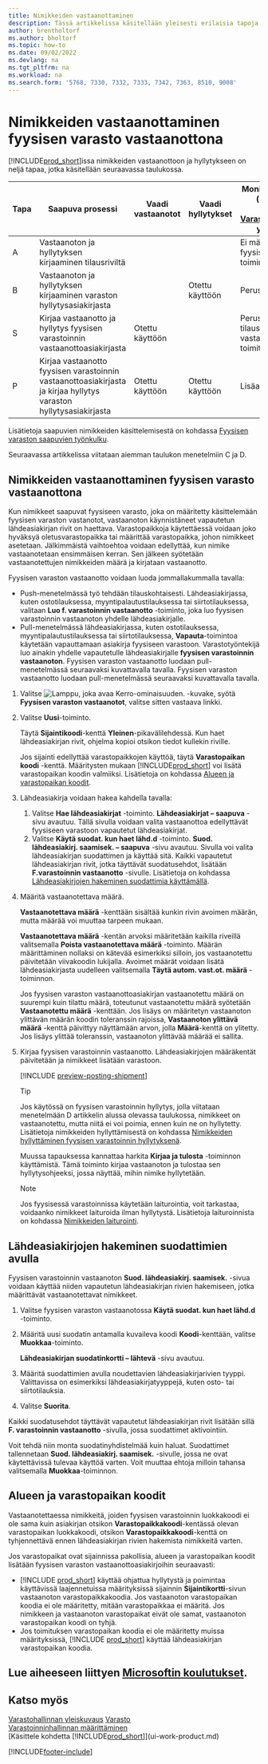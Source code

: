 ```yaml
---
title: Nimikkeiden vastaanottaminen
description: Tässä artikkelissa käsitellään yleisesti erilaisia tapoja vastaanottaa nimikkeitä fyysisessä varastossa fyysisen varaston vastaanottona.
author: brentholtorf
ms.author: bholtorf
ms.topic: how-to
ms.date: 09/02/2022
ms.devlang: na
ms.tgt_pltfrm: na
ms.workload: na
ms.search.form: '5768, 7330, 7332, 7333, 7342, 7363, 8510, 9008'
---
```

# <a name="receive-items-with-warehouse-receipts"></a><a name="receive-items-with-warehouse-receipts"></a><a name="receive-items-with-warehouse-receipts"></a>Nimikkeiden vastaanottaminen fyysisen varasto vastaanottona

[!INCLUDE[prod_short](includes/prod_short.md)]issa nimikkeiden vastaanottoon ja hyllytykseen on neljä tapaa, jotka käsitellään seuraavassa taulukossa.

|Tapa|Saapuva prosessi|Vaadi vastaanotot|Vaadi hyllytykset|Monimutkaisuustaso (lisätietoja on kohdassa [Varastoinninhallinnan yleiskatsaus](design-details-warehouse-management.md))|  
|------------|---------------------|--------------|----------------|------------|  
|A|Vastaanoton ja hyllytyksen kirjaaminen tilausriviltä|||Ei määritettyä fyysisen varaston toimintaa.|  
|B|Vastaanoton ja hyllytyksen kirjaaminen varaston hyllytysasiakirjasta||Otettu käyttöön|Perus: tilauksittain.|  
|S|Kirjaa vastaanotto ja hyllytys fyysisen varastoinnin vastaanottoasiakirjasta|Otettu käyttöön||Perus: useiden tilausten konsolidoitu vastaanoton ja toimituksen kirjaus.|  
|P|Kirjaa vastaanotto fyysisen varastoinnin vastaanottoasiakirjasta ja kirjaa hyllytys varaston hyllytysasiakirjasta|Otettu käyttöön|Otettu käyttöön|Lisäasetukset|  

Lisätietoja saapuvien nimikkeiden käsittelemisestä on kohdassa [Fyysisen varaston saapuvien työnkulku](design-details-inbound-warehouse-flow.md).

Seuraavassa artikkelissa viitataan aiemman taulukon menetelmiin C ja D.

## <a name="receive-items-with-a-warehouse-receipt"></a><a name="receive-items-with-a-warehouse-receipt"></a><a name="receive-items-with-a-warehouse-receipt"></a>Nimikkeiden vastaanottaminen fyysisen varasto vastaanottona

Kun nimikkeet saapuvat fyysiseen varasto, joka on määritetty käsittelemään fyysisen varaston vastanotot, vastaanoton käynnistäneet vapautetun lähdeasiakirjan rivit on haettava. Varastopaikkoja käytettäessä voidaan joko hyväksyä oletusvarastopaikka tai määrittää varastopaikka, johon nimikkeet asetetaan. Jälkimmäistä vaihtoehtoa voidaan edellyttää, kun nimike vastaanotetaan ensimmäisen kerran. Sen jälkeen syötetään vastaanotettujen nimikkeiden määrä ja kirjataan vastaanotto.  

Fyysisen varaston vastaanotto voidaan luoda jommallakummalla tavalla:

* Push-menetelmässä työ tehdään tilauskohtaisesti. Lähdeasiakirjassa, kuten ostotilauksessa, myyntipalautustilauksessa tai siirtotilauksessa, valitaan **Luo f. varastoinnin vastaanotto** -toiminto, joka luo fyysisen varastoinnin vastaanoton yhdelle lähdeasiakirjalle.
* Pull-menetelmässä lähdeasiakirjassa, kuten ostotilauksessa, myyntipalautustilauksessa tai siirtotilauksessa, **Vapauta**-toimintoa käytetään vapauttamaan asiakirja fyysiseen varastoon. Varastotyöntekijä luo ainakin yhdelle vapautetulle lähdeasiakirjalle **fyysisen varastoinnin vastaanoton**. Fyysisen varaston vastaanotto luodaan pull-menetelmässä seuraavaksi kuvattavalla tavalla. Fyysisen varaston vastaanotto luodaan pull-menetelmässä seuraavaksi kuvattavalla tavalla.

1. Valitse ![Lamppu, joka avaa Kerro-ominaisuuden.](media/ui-search/search_small.png "Kerro, mitä haluat tehdä") -kuvake, syötä **Fyysisen varaston vastaanotot**, valitse sitten vastaava linkki.  
2. Valitse **Uusi**-toiminto.  

    Täytä **Sijaintikoodi**-kenttä **Yleinen**-pikavälilehdessä. Kun haet lähdeasiakirjan rivit, ohjelma kopioi otsikon tiedot kullekin riville.

    Jos sijainti edellyttää varastopaikkojen käyttöä, täytä **Varastopaikan koodi** -kenttä. Määritysten mukaan [!INCLUDE[prod_short](includes/prod_short.md)] voi lisätä varastopaikan koodin valmiiksi. Lisätietoja on kohdassa [Alueen ja varastopaikan koodit](warehouse-how-receive-items.md#zone-and-bin-codes).  

3. Lähdeasiakirja voidaan hakea kahdella tavalla:

    1. Valitse **Hae lähdeasiakirjat** -toiminto. **Lähdeasiakirjat – saapuva** -sivu avautuu. Tällä sivulla voidaan valita vastaanottoa edellyttävät fyysiseen varastoon vapautetut lähdeasiakirjat.
    2. Valitse **Käytä suodat. kun haet lähd.d** -toiminto. **Suod. lähdeasiakirj. saamisek. – saapuva** -sivu avautuu. Sivulla voi valita lähdeasiakirjan suodattimen ja käyttää sitä. Kaikki vapautetut lähdeasiakirjan rivit, jotka täyttävät suodatusehdot, lisätään **F.varastoinnin vastaanotto** -sivulle. Lisätietoja on kohdassa [Lähdeasiakirjojen hakeminen suodattimia käyttämällä](warehouse-how-receive-items.md#how-to-use-filters-to-get-source-documents).

4. Määritä vastaanotettava määrä.

    **Vastaanotettava määrä** -kenttään sisältää kunkin rivin avoimen määrän, mutta määrää voi muuttaa tarpeen mukaan. 

    **Vastaanotettava määrä** -kentän arvoksi määritetään kaikilla riveillä valitsemalla **Poista vastaanotettava määrä** -toiminto. Määrän määrittäminen nollaksi on kätevää esimerkiksi silloin, jos vastaanotettu päivitetään viivakoodin lukijalla. Avoimet määrät voidaan lisätä lähdeasiakirjasta uudelleen valitsemalla **Täytä autom. vast.ot. määrä** -toiminnon.  

    Jos fyysisen varaston vastaanottoasiakirjan vastaanotettu määrä on suurempi kuin tilattu määrä, toteutunut vastaanotettu määrä syötetään **Vastaanotettu määrä** -kenttään. Jos lisäys on määritetyn vastaanoton ylittävän määrän koodin toleranssin rajoissa, **Vastaanoton ylittävä määrä** -kenttä päivittyy näyttämään arvon, jolla **Määrä**-kenttä on ylitetty. Jos lisäys ylittää toleranssin, vastaanoton ylittävää määrää ei sallita.

5. Kirjaa fyysisen varastoinnin vastaanotto. Lähdeasiakirjojen määräkentät päivitetään ja nimikkeet lisätään varastoon.  

    [!INCLUDE [preview-posting-shipment](includes/preview-posting-shipment.md)]

    > [!TIP]
    > Jos käytössä on fyysisen varastoinnin hyllytys, jolla viitataan menetelmään D artikkelin alussa olevassa taulukossa, nimikkeet on vastaanotettu, mutta niitä ei voi poimia, ennen kuin ne on hyllytetty. Lisätietoja nimikkeiden hyllyttämisestä on kohdassa [Nimikkeiden hyllyttäminen fyysisen varastoinnin hyllytyksenä](warehouse-how-to-put-items-away-with-warehouse-put-aways.md).
    >
    > Muussa tapauksessa kannattaa harkita **Kirjaa ja tulosta** -toiminnon käyttämistä. Tämä toiminto kirjaa vastaanoton ja tulostaa sen hyllytysohjeeksi, jossa näyttää, mihin nimike hyllytetään.

    > [!NOTE]  
    > Jos fyysisessä varastoinnissa käytetään laiturointia, voit tarkastaa, voidaanko nimikkeet laituroida ilman hyllytystä. Lisätietoja laituroinnista on kohdassa [Nimikkeiden laiturointi](warehouse-how-to-cross-dock-items.md).

## <a name="how-to-use-filters-to-get-source-documents"></a><a name="how-to-use-filters-to-get-source-documents"></a><a name="how-to-use-filters-to-get-source-documents"></a>Lähdeasiakirjojen hakeminen suodattimien avulla

Fyysisen varastoinnin vastaanoton **Suod. lähdeasiakirj. saamisek.** -sivua voidaan käyttää niiden vapautetun lähdeasiakirjan rivien hakemiseen, jotka määrittävät vastaanotettavat nimikkeet.

1. Valitse fyysisen varaston vastaanotossa **Käytä suodat. kun haet lähd.d** -toiminto.
2. Määritä uusi suodatin antamalla kuvaileva koodi **Koodi**-kenttään, valitse **Muokkaa**-toiminto.

    **Lähdeasiakirjan suodatinkortti – lähtevä** -sivu avautuu.

3. Määritä suodattimien avulla noudettavien lähdeasiakirjarivien tyyppi. Valittavissa on esimerkiksi lähdeasiakirjatyyppejä, kuten osto- tai siirtotilauksia.
4. Valitse **Suorita**.  

Kaikki suodatusehdot täyttävät vapautetut lähdeasiakirjan rivit lisätään sillä **F. varastoinnin vastaanotto** -sivulla, jossa suodattimet aktivointiin.

Voit tehdä niin monta suodatinyhdistelmää kuin haluat. Suodattimet tallennetaan **Suod. lähdeasiakirj. saamisek.** -sivulle, jossa ne ovat käytettävissä tulevaa käyttöä varten. Voit muuttaa ehtoja milloin tahansa valitsemalla **Muokkaa**-toiminnon.

## <a name="zone-and-bin-codes"></a><a name="zone-and-bin-codes"></a><a name="zone-and-bin-codes"></a>Alueen ja varastopaikan koodit

Vastaanotettaessa nimikkeitä, joiden fyysisen varastoinnin luokkakoodi ei ole sama kuin asiakirjan otsikon **Varastopaikkakoodi**-kentässä olevan varastopaikan luokkakoodi, otsikon **Varastopaikkakoodi**-kenttä on tyhjennettävä ennen lähdeasiakirjan rivien hakemista nimikkeitä varten.  
<!-- TBD, table with comparison of various options-->

Jos varastopaikat ovat sijainnissa pakollisia, alueen ja varastopaikan koodit lisätään fyysisen varaston vastaanottoasiakirjoihin seuraavasti:

* [!INCLUDE [prod_short](includes/prod_short.md)] käyttää ohjattua hyllytystä ja poimintaa käyttävissä laajennetuissa määrityksissä sijainnin **Sijaintikortti**-sivun vastaanoton varastopaikkakoodia. Jos vastaanoton varastopaikan koodia ei ole määritetty, mitään varastopaikkaa ei määritä. Jos nimikkeen ja vastaanoton varastopaikat eivät ole samat, vastaanoton varastopaikan koodi on tyhjä.
* Jos toimituksen varastopaikan koodia ei ole määritetty muissa määrityksissä, [!INCLUDE [prod_short](includes/prod_short.md)] käyttää lähdeasiakirjan varastopaikan koodia.

## <a name="see-related-microsoft-training"></a><a name="see-related-microsoft-training"></a><a name="see-related-microsoft-training"></a>Lue aiheeseen liittyen [Microsoftin koulutukset](/training/modules/receive-invoice-dynamics-d365-business-central/index).

## <a name="see-also"></a><a name="see-also"></a><a name="see-also"></a>Katso myös

[Varastohallinnan yleiskuvaus](design-details-warehouse-management.md)
[Varasto](inventory-manage-inventory.md)  
[Varastoinninhallinnan määrittäminen](warehouse-setup-warehouse.md)  
[Käsittele kohdetta [!INCLUDE[prod_short](includes/prod_short.md)]](ui-work-product.md)  

[!INCLUDE[footer-include](includes/footer-banner.md)]
